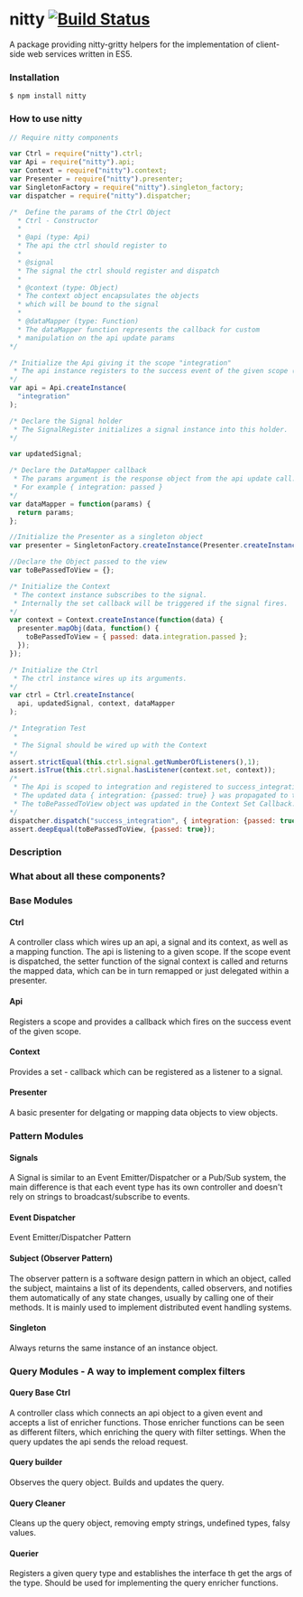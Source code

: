 # nitty [![Build Status](https://travis-ci.org/PatrickEifler/nitty.svg?branch=master)](https://travis-ci.org/PatrickEifler/nitty)

A package providing nitty-gritty helpers for the implementation of client-side web services written in ES5.

### Installation

```
$ npm install nitty
```

### How to use nitty

```js
// Require nitty components

var Ctrl = require("nitty").ctrl;
var Api = require("nitty").api;
var Context = require("nitty").context;
var Presenter = require("nitty").presenter;
var SingletonFactory = require("nitty").singleton_factory;
var dispatcher = require("nitty").dispatcher;

/*  Define the params of the Ctrl Object
  * Ctrl - Constructor
  *
  * @api (type: Api)
  * The api the ctrl should register to
  *
  * @signal
  * The signal the ctrl should register and dispatch
  *
  * @context (type: Object)
  * The context object encapsulates the objects
  * which will be bound to the signal
  *
  * @dataMapper (type: Function)
  * The dataMapper function represents the callback for custom
  * manipulation on the api update params
*/

/* Initialize the Api giving it the scope "integration"
 * The api instance registers to the success event of the given scope (success_integration).
*/
var api = Api.createInstance(
  "integration"
);

/* Declare the Signal holder
 * The SignalRegister initializes a signal instance into this holder.
*/

var updatedSignal;

/* Declare the DataMapper callback
 * The params argument is the response object from the api update call.
 * For example { integration: passed }
*/
var dataMapper = function(params) {
  return params;
};

//Initialize the Presenter as a singleton object
var presenter = SingletonFactory.createInstance(Presenter.createInstance());

//Declare the Object passed to the view
var toBePassedToView = {};

/* Initialize the Context
 * The context instance subscribes to the signal.
 * Internally the set callback will be triggered if the signal fires. 
*/
var context = Context.createInstance(function(data) {
  presenter.mapObj(data, function() {
    toBePassedToView = { passed: data.integration.passed };
  });
});

/* Initialize the Ctrl
 * The ctrl instance wires up its arguments.
*/
var ctrl = Ctrl.createInstance(
  api, updatedSignal, context, dataMapper
);

/* Integration Test
 *
 * The Signal should be wired up with the Context
*/
assert.strictEqual(this.ctrl.signal.getNumberOfListeners(),1);
assert.isTrue(this.ctrl.signal.hasListener(context.set, context));
/* 
 * The Api is scoped to integration and registered to success_integration event.
 * The updated data { integration: {passed: true} } was propagated to the Context.
 * The toBePassedToView object was updated in the Context Set Callback. 
*/ 
dispatcher.dispatch("success_integration", { integration: {passed: true} });
assert.deepEqual(toBePassedToView, {passed: true});

```
### Description

### What about all these components?

### Base Modules

#### Ctrl

A controller class which wires up an api, a signal and its context, as well as a mapping function.
The api is listening to a given scope. If the scope event is dispatched, the setter function of the 
signal context is called and returns the mapped data, which can be in turn remapped or
just delegated within a presenter.

#### Api
Registers a scope and provides a callback which fires on the success event of the given scope.

#### Context
Provides a set - callback which can be registered as a listener to a signal. 

#### Presenter
A basic presenter for delgating or mapping data objects to view objects.

### Pattern Modules

#### Signals
A Signal is similar to an Event Emitter/Dispatcher or a Pub/Sub system,
the main difference is that each event type has its own controller and 
doesn't rely on strings to broadcast/subscribe to events.

#### Event Dispatcher
Event Emitter/Dispatcher Pattern

#### Subject (Observer Pattern)
The observer pattern is a software design pattern in which an object,
called the subject, maintains a list of its dependents, called observers,
and notifies them automatically of any state changes, usually by calling
one of their methods. It is mainly used to implement distributed event handling systems.

#### Singleton
Always returns the same instance of an instance object.

### Query Modules - A way to implement complex filters

#### Query Base Ctrl
A controller class which connects an api object to a given event and accepts a list of enricher functions.
Those enricher functions can be seen as different filters, which enriching the query with filter settings.
When the query updates the api sends the reload request.

#### Query builder
Observes the query object. Builds and updates the query. 

#### Query Cleaner
Cleans up the query object, removing empty strings, undefined types, falsy values. 

#### Querier
Registers a given query type and establishes the interface th get the args of the type. 
Should be used for implementing the query enricher functions. 
